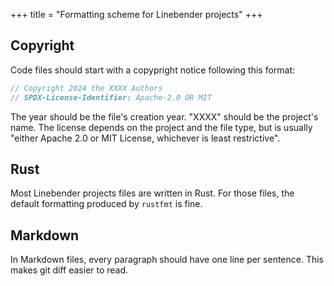 +++
title = "Formatting scheme for Linebender projects"
+++

## Copyright

Code files should start with a copypright notice following this format:

```rust
// Copyright 2024 the XXXX Authors
// SPDX-License-Identifier: Apache-2.0 OR MIT
```

The year should be the file's creation year.
"XXXX" should be the project's name.
The license depends on the project and the file type, but is usually "either Apache 2.0 or MIT License, whichever is least restrictive".

## Rust

Most Linebender projects files are written in Rust.
For those files, the default formatting produced by `rustfmt` is fine.

## Markdown

In Markdown files, every paragraph should have one line per sentence. This makes git diff easier to read.
